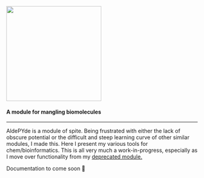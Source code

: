 <p align="left"><img src="https://github.com/cathepsin/aldepyde/blob/main/Aldepyde%20rough.png" height="250"/></p>

#### A module for mangling biomolecules
---
AldePYde is a module of spite. Being frustrated with either the lack of obscure potential or the difficult and steep learning curve of other similar modules,
I made this. Here I present my various tools for chem/bioinformatics. This is all very much a work-in-progress, especially as I move over functionality from my
[deprecated module.](https://github.com/cathepsin/apalib)

Documentation to come soon 🎉
